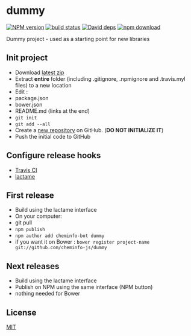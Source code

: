 # dummy

  [![NPM version][npm-image]][npm-url]
  [![build status][travis-image]][travis-url]
  [![David deps][david-image]][david-url]
  [![npm download][download-image]][download-url]

Dummy project - used as a starting point for new libraries

## Init project

* Download [latest zip](https://github.com/cheminfo-js/dummy/archive/master.zip)
* Extract __entire__ folder (including .gitignore, .npmignore and .travis.myl files) to a new location
* Edit :
 * package.json
 * bower.json
 * README.md (links at the end)
* `git init`
* `git add --all`
* Create a [new repository](https://github.com/organizations/cheminfo-js/repositories/new) on GitHub. (__DO NOT INITIALIZE IT__)
* Push the initial code to GitHub

## Configure release hooks

* [Travis CI](https://travis-ci.org/profile)
* [lactame](http://direct.lactame.com/release/)

## First release

* Build using the lactame interface
* On your computer:
 * git pull
 * `npm publish`
 * `npm author add cheminfo-bot dummy`
 * if you want it on Bower : `bower register project-name git://github.com/cheminfo-js/dummy`

## Next releases

* Build using the lactame interface
* Publish on NPM using the same interface (NPM button)
* nothing needed for Bower

## License

  [MIT](./LICENSE)

[npm-image]: https://img.shields.io/npm/v/cheminfo-dummy.svg?style=flat-square
[npm-url]: https://www.npmjs.com/package/cheminfo-dummy
[travis-image]: https://img.shields.io/travis/cheminfo-js/dummy/master.svg?style=flat-square
[travis-url]: https://travis-ci.org/cheminfo-js/dummy
[david-image]: https://img.shields.io/david/cheminfo-js/dummy.svg?style=flat-square
[david-url]: https://david-dm.org/cheminfo-js/dummy
[download-image]: https://img.shields.io/npm/dm/cheminfo-dummy.svg?style=flat-square
[download-url]: https://www.npmjs.com/package/cheminfo-dummy
